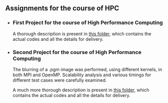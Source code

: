 ## Assignments for the course of HPC

* ### First Project for the course of High Performance Computing


  A thorough description is present in [this folder](assignment1/final_results), which contains
  the actual codes and all the details for delivery.



* ### Second Project for the course of High Performance Computing

  The blurring of a .pgm image was performed, using different kernels, in both MPI and OpenMP.
  Scalability analysis and various timings for different test cases were carefully examined.

  A much more thorough description is present in [this folder](assignment2/final), which contains
  the actual codes and all the details for delivery.
